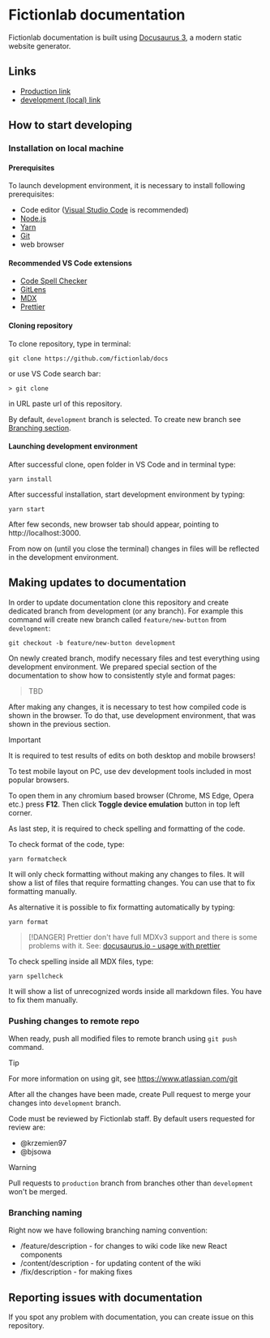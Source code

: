 # Fictionlab documentation

Fictionlab documentation is built using [Docusaurus 3](https://docusaurus.io/),
a modern static website generator.

## Links

- [Production link](http://docs.fictionlab.pl)
- [development (local) link](http://localhost:3000)

## How to start developing

### Installation on local machine

#### Prerequisites

To launch development environment, it is necessary to install following
prerequisites:

- Code editor ([Visual Studio Code](https://code.visualstudio.com/) is
  recommended)
- [Node.js](https://nodejs.org/en/)
- [Yarn](https://classic.yarnpkg.com/en/)
- [Git](https://git-scm.com/)
- web browser

#### Recommended VS Code extensions

- [Code Spell Checker](https://marketplace.visualstudio.com/items?itemName=streetsidesoftware.code-spell-checker)
- [GitLens](https://marketplace.visualstudio.com/items?itemName=eamodio.gitlens)
- [MDX](https://marketplace.visualstudio.com/items?itemName=unifiedjs.vscode-mdx)
- [Prettier](https://marketplace.visualstudio.com/items?itemName=esbenp.prettier-vscode)

#### Cloning repository

To clone repository, type in terminal:

```
git clone https://github.com/fictionlab/docs
```

or use VS Code search bar:

```
> git clone
```

in URL paste url of this repository.

By default, `development` branch is selected. To create new branch see
[Branching section](#branching).

#### Launching development environment

After successful clone, open folder in VS Code and in terminal type:

```
yarn install
```

After successful installation, start development environment by typing:

```
yarn start
```

After few seconds, new browser tab should appear, pointing to
http://localhost:3000.

From now on (until you close the terminal) changes in files will be reflected in
the development environment.

## Making updates to documentation

In order to update documentation clone this repository and create dedicated
branch from development (or any branch). For example this command will create
new branch called `feature/new-button` from `development`:

```
git checkout -b feature/new-button development
```

On newly created branch, modify necessary files and test everything using
development environment. We prepared special section of the documentation to
show how to consistently style and format pages:

> TBD

After making any changes, it is necessary to test how compiled code is shown in
the browser. To do that, use development environment, that was shown in the
previous section.

<!-- prettier-ignore -->
> [!IMPORTANT]
> It is required to test results of edits on both desktop and mobile browsers!
> 
> To test mobile layout on PC, use dev development tools included in most popular browsers.
>
> To open them in any chromium based browser (Chrome, MS Edge, Opera etc.) press **F12**. Then click **Toggle device emulation** button in top left corner.

As last step, it is required to check spelling and formatting of the code.

To check format of the code, type:

```
yarn formatcheck
```

It will only check formatting without making any changes to files. It will show
a list of files that require formatting changes. You can use that to fix
formatting manually.

As alternative it is possible to fix formatting automatically by typing:

```
yarn format
```

<!-- prettier-ignore -->
> [!DANGER]
> Prettier don't have full MDXv3 support and there is some problems with it. See: [docusaurus.io - usage with prettier](https://docusaurus.io/docs/markdown-features/admonitions#usage-with-prettier)

To check spelling inside all MDX files, type:

```
yarn spellcheck
```

It will show a list of unrecognized words inside all markdown files. You have to
fix them manually.

### Pushing changes to remote repo

When ready, push all modified files to remote branch using `git push` command.

<!-- prettier-ignore -->
> [!TIP]
> For more information on using git, see https://www.atlassian.com/git

After all the changes have been made, create Pull request to merge your changes
into `development` branch.

Code must be reviewed by Fictionlab staff. By default users requested for review
are:

- @krzemien97
- @bjsowa

<!-- prettier-ignore -->
> [!WARNING]
> Pull requests to `production` branch from branches other than
> `development` won't be merged.

### Branching naming

Right now we have following branching naming convention:

- /feature/description - for changes to wiki code like new React components
- /content/description - for updating content of the wiki
- /fix/description - for making fixes

## Reporting issues with documentation

If you spot any problem with documentation, you can create issue on this
repository.
